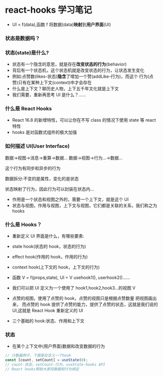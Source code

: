 # react-hooks 学习笔记

- UI = f(data),函数 f 将数据(data)**映射**到**用户界面**(UI)

### 状态是数据吗？

### 状态(state)是什么?

- 状态有一个隐含的意思，就是存在**改变状态的行为**(behavior)
- 背后有一个状态机，这个状态机就是改变状态的行为，让状态发生变化
- 例如:点赞数(likes-状态)**隐含**了增加一个赞(addLike-行为)，而这个
  行为(点赞)只有在某种上下文(context)中才会存在
- 什么是上下文？聊历史人物，上下五千年文化就是上下文
- 我们需要，重新再思考 UI 是什么？......

### 什么是 React Hooks

- React 16.8 的新增特性，可以让你在不写 class 的情况下使用 state 等 react 特性
- hooks 是对函数式组件的极大加强

### 如何描述 UI(User Interface)

数据->视图->消息->重算->数据...
数据->视图->行为...->数据...

这个行为有同步和异步的行为

数据拆分:不变的是属性，变化的是状态

状态映射了行为，因此行为可以封装在状态内...

- 作用是一个状态和视图之外的，需要一个上下文，就是这个 UI
- 状态与视图，作用与视图，上下文与视图，它们都是关联的关系，我们称之为 hooks

### 什么是 Hooks？

- 重新定义 UI 界面是什么，有哪些要素:
- state hook(状态的 hook，状态的行为)
- effect hook(作用的 hook，作用的行为)
- context hook(上下文的 hook，上下文的行为)
- 函数 V = f(props,state), UI = V usehook1(), userhook2()......
- 我们可以把 UI 定义为一个使用了 hook1,hook2,hook3...的视图 V
- 点赞的视图，使用了点赞的 hook，点赞的视图只是根据点赞数量 把视图画出来，
  而点赞的 hook 提供了点赞的能力，提供了点赞的状态，这就是我们说的 UI,这就是 React Hook 重新定义的 UI

- 三个基础的 hook:状态、作用和上下文

### 状态

- 在某个上下文中(用户界面)数据和改变数据的行为

```javascript
// 计数器例子，下面是在定义一个hook
const [count, setCount] = useState(0);
// count-状态，setCount-行为，useState-hooks API
// React hooks帮助大家将数据和行为绑定
```
